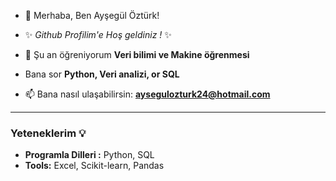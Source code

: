- 👋 Merhaba, Ben Ayşegül Öztürk!
- ✨ _Github Profilim'e Hoş geldiniz !_ ✨ 

- 🌱 Şu an öğreniyorum **Veri bilimi ve Makine öğrenmesi**
  

-  Bana sor **Python, Veri analizi, or SQL**

-  📫 Bana nasıl ulaşabilirsin: **[aysegulozturk24@hotmail.com](mailto:aysegulozturk2406@hotmail.com)**


  ---

  ### Yeteneklerim 💡  
- **Programla Dilleri :** Python, SQL  
- **Tools:**  Excel, Scikit-learn, Pandas  

